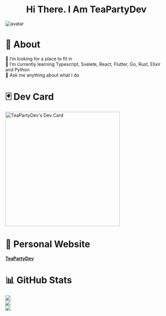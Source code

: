 <h1 align="center">
  Hi There. I Am TeaPartyDev
</h1>

<div align="canter">
  <img src="https://github.com/user-attachments/assets/655b8b3b-373f-4f8b-9141-edb592e8fe45" alt="avatar"/>
</div>

# 💫 About
🤝 I’m looking for a place to fit in<br>
🌱 I’m currently learning Typescript, Svelete, React, Flutter, Go, Rust, Elixir and Python<br>
💬 Ask me anything about what I do<br>

# 🃏 Dev Card
<a href="https://app.daily.dev/teapartydev"><img src="https://api.daily.dev/devcards/v2/92Tc0MIH5UarnguOUFTDJ.png?type=default&r=tcv" width="356" alt="TeaPartyDev's Dev Card"/></a>

# 🧠 Personal Website
[**TeaPartyDev**](https://teapartydev.github.io/teapartydev-blog/)

# 📊 GitHub Stats
![](https://github-readme-stats.vercel.app/api?username=teapartydev&theme=dracula&hide_border=false&include_all_commits=true&count_private=true)<br/>
![](https://github-readme-streak-stats.herokuapp.com/?user=teapartydev&theme=dracula&hide_border=false)<br/>
![](https://github-readme-stats.vercel.app/api/top-langs/?username=teapartydev&theme=dracula&hide_border=false&include_all_commits=true&count_private=true&layout=compact)

